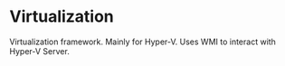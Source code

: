 # Virtualization
Virtualization framework. Mainly for Hyper-V. Uses WMI to interact with Hyper-V Server.

